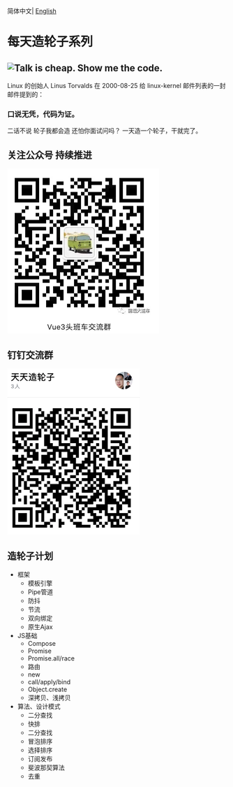 简体中文| [English](./README.en-US.md)

# 每天造轮子系列

## ![Talk is cheap. Show me the code.](assets/talk.jpeg)

Linux 的创始人 Linus Torvalds 在 2000-08-25 给 linux-kernel 邮件列表的一封邮件提到的：

### 口说无凭，代码为证。
二话不说 轮子我都会造 还怕你面试问吗？
一天造一个轮子，干就完了。

## 

## 关注公众号 持续推进

![image-20201016171059721](assets/image-20201016171059721.png)

## 钉钉交流群

![image-20201016171318330](assets/image-20201016171318330.png)




## 造轮子计划
- 框架
  - 模板引擎
  - Pipe管道
  - 防抖
  - 节流
  - 双向绑定
  - 原生Ajax
- JS基础
  - Compose
  - Promise
  - Promise.all/race
  - 路由
  - new
  - call/apply/bind
  - Object.create
  - 深拷贝、浅拷贝
- 算法、设计模式
  - 二分查找
  - 快排
  - 二分查找
  - 冒泡排序
  - 选择排序
  - 订阅发布
  - 斐波那契算法
  - 去重

 
